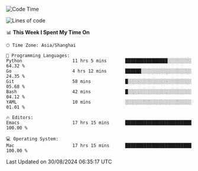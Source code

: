 <!--START_SECTION:waka-->
![Code Time](http://img.shields.io/badge/Code%20Time-2%2C166%20hrs%2052%20mins-blue)

![Lines of code](https://img.shields.io/badge/From%20Hello%20World%20I%27ve%20Written-308.0%20thousand%20lines%20of%20code-blue)

📊 **This Week I Spent My Time On** 

```text
🕑︎ Time Zone: Asia/Shanghai

💬 Programming Languages: 
Python                   11 hrs 5 mins       ████████████████░░░░░░░░░   64.32 % 
Go                       4 hrs 12 mins       ██████░░░░░░░░░░░░░░░░░░░   24.35 % 
Git                      58 mins             █░░░░░░░░░░░░░░░░░░░░░░░░   05.68 % 
Bash                     42 mins             █░░░░░░░░░░░░░░░░░░░░░░░░   04.12 % 
YAML                     10 mins             ░░░░░░░░░░░░░░░░░░░░░░░░░   01.01 % 

🔥 Editors: 
Emacs                    17 hrs 15 mins      █████████████████████████   100.00 % 

💻 Operating System: 
Mac                      17 hrs 15 mins      █████████████████████████   100.00 % 
```


 Last Updated on 30/08/2024 06:35:17 UTC
<!--END_SECTION:waka-->
